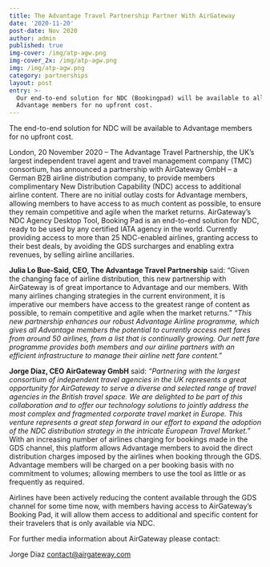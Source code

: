 ```yaml
---
title: The Advantage Travel Partnership Partner With AirGateway
date: '2020-11-20'
post-date: Nov 2020
author: admin
published: true
img-cover: /img/atp-agw.png
img-cover_2x: /img/atp-agw.png
img: /img/atp-agw.png
category: partnerships
layout: post
entry: >-
  Our end-to-end solution for NDC ​(Bookingpad) will be available to all
  Advantage members for no upfront cost.
---
```

The end-to-end solution for NDC ​will be available to Advantage members for no upfront cost.

London, 20 November 2020 – The ​Advantage Travel Partnership, the UK’s largest independent travel agent and travel management company (TMC) consortium, has announced a partnership with AirGateway GmbH – a German B2B airline distribution company, to provide members complimentary New Distribution Capability (NDC) ​access to additional airline content.
There are no initial outlay costs for Advantage members, allowing members to have access to as much content as possible, to ensure they remain competitive and agile when the market returns.
AirGateway’s NDC Agency Desktop Tool, ​Booking Pad​ is an end-to-end solution for NDC, ready to be used by any certified IATA agency in the world. Currently providing access to more than 25 NDC-enabled airlines, granting access to their best deals, by avoiding the GDS surcharges and enabling extra revenues, by selling airline ancillaries.


**Julia Lo Bue-Said, CEO, The Advantage Travel Partnership**​ said: “​Given the changing face of airline distribution, this new partnership with AirGateway is of great importance to Advantage and our members. With many airlines changing strategies in the current environment, it is imperative our members have access to the greatest range of content as possible, to remain competitive and agile when the market returns.”
*“This new partnership enhances our robust Advantage Airline programme, which gives all Advantage members the potential to currently access nett fares from around 50 airlines, from a list that is continually growing. Our nett fare programme provides both members and our airline partners with an efficient infrastructure to manage their airline nett fare content.”*

**Jorge Diaz, CEO ​AirGateway GmbH** ​said: *“Partnering with the largest consortium of independent travel agencies in the UK represents a great opportunity for AirGateway to serve a diverse and selected range of travel agencies in the British travel space. We are delighted to be part of this collaboration and to offer our technology solutions to jointly address the most complex and fragmented corporate travel market in Europe. This venture represents a great step forward in our effort to expand the adoption of the NDC distribution strategy in the intricate European Travel Market.”*
With an increasing number of airlines charging for bookings made in the GDS channel, this platform allows Advantage members to avoid the direct distribution charges imposed by the airlines when booking through the GDS. Advantage members will be charged on a per booking basis with no commitment to volumes; allowing members to use the tool as little or as frequently as required.

   Airlines have been actively reducing the content available through the GDS channel for some time now, with members having access to AirGateway’s ​Booking Pad​, it will allow them access to additional and specific content for their travelers that is only available via NDC.



For further media information about AirGateway please contact:

Jorge Diaz
contact@airgateway.com


